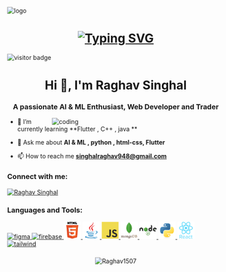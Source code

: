 ![logo](Banner.png)


<h1 align="center">
<a href="https://git.io/typing-svg"><img src="https://readme-typing-svg.demolab.com?font=Roboto&weight=500&size=25&pause=500&color=00FFFF&background=FFFFFF00&center=true&vCenter=true&random=false&width=451&height=65&lines=In+the+realm+of+AI%2C+;imagination+knows+no+bounds." alt="Typing SVG" /></a>
</h1>


![visitor badge](https://visitor-badge.laobi.icu/badge?page_id=Raghav1507.visitor-badge&left_color=red&right_color=green) 



<h1 align="center">Hi 👋, I'm Raghav Singhal</h1>
<h3 align="center">A passionate AI & ML Enthusiast, Web Developer and Trader</h3>

<img align ="right" alt ="coding" src = "https://user-images.githubusercontent.com/55389276/140866485-8fb1c876-9a8f-4d6a-98dc-08c4981eaf70.gif" width ="400">


- 🌱 I’m currently learning **Flutter , C++ , java **

- 💬 Ask me about **AI & ML , python , html-css, Flutter**

- 📫 How to reach me **singhalraghav948@gmail.com**

<h3 align="left">Connect with me:</h3>
<p align="left">
<a href="https://www.linkedin.com/in/raghav-singhal-41196a28b/" target="blank"><img align="center" src="https://raw.githubusercontent.com/rahuldkjain/github-profile-readme-generator/master/src/images/icons/Social/linked-in-alt.svg" alt="Raghav Singhal" height="30" width="40" /></a>
</p>

<h3 align="left">Languages and Tools:</h3>

  </a>  <a href="https://www.figma.com/" target="_blank" rel="noreferrer"> <img src="https://www.vectorlogo.zone/logos/figma/figma-icon.svg" alt="figma" width="40" height="40"/> </a> <a href="https://firebase.google.com/" target="_blank" rel="noreferrer"> <img src="https://www.vectorlogo.zone/logos/firebase/firebase-icon.svg" alt="firebase" width="40" height="40"/> </a> <a href="https://www.w3.org/html/" target="_blank" rel="noreferrer"> <img src="https://raw.githubusercontent.com/devicons/devicon/master/icons/html5/html5-original-wordmark.svg" alt="html5" width="40" height="40"/> </a> <a href="https://www.java.com" target="_blank" rel="noreferrer"> <img src="https://raw.githubusercontent.com/devicons/devicon/master/icons/java/java-original.svg" alt="java" width="40" height="40"/> </a> <a href="https://developer.mozilla.org/en-US/docs/Web/JavaScript" target="_blank" rel="noreferrer"> <img src="https://raw.githubusercontent.com/devicons/devicon/master/icons/javascript/javascript-original.svg" alt="javascript" width="40" height="40"/> </a> <a href="https://www.mongodb.com/" target="_blank" rel="noreferrer"> <img src="https://raw.githubusercontent.com/devicons/devicon/master/icons/mongodb/mongodb-original-wordmark.svg" alt="mongodb" width="40" height="40"/> </a> <a href="https://nodejs.org" target="_blank" rel="noreferrer"> <img src="https://raw.githubusercontent.com/devicons/devicon/master/icons/nodejs/nodejs-original-wordmark.svg" alt="nodejs" width="40" height="40"/> </a> <a href="https://www.python.org" target="_blank" rel="noreferrer"> <img src="https://raw.githubusercontent.com/devicons/devicon/master/icons/python/python-original.svg" alt="python" width="40" height="40"/> </a> <a href="https://reactjs.org/" target="_blank" rel="noreferrer"> <img src="https://raw.githubusercontent.com/devicons/devicon/master/icons/react/react-original-wordmark.svg" alt="react" width="40" height="40"/> </a> <a href="https://tailwindcss.com/" target="_blank" rel="noreferrer"> <img src="https://www.vectorlogo.zone/logos/tailwindcss/tailwindcss-icon.svg" alt="tailwind" width="40" height="40"/> </a> </p>



###

<div align="center">
  <img src="https://github-readme-stats.vercel.app/api?username=Raghav1507&show_icons=true&hide=contribs,prs&theme=radical" alt="Raghav1507">
</div>

<br>


<br clear="both">
